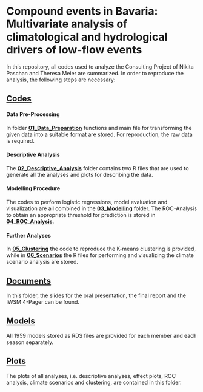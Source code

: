 # Compound events in Bavaria: Multivariate analysis of climatological and hydrological drivers of low-flow events
In this repository, all codes used to analyze the Consulting Project of Nikita Paschan and Theresa Meier are summarized. In order to reproduce the analysis, the following steps are necessary:
## [Codes](https://github.com/TheresaMeier/Consulting_Hydrology/tree/master/Codes)
#### Data Pre-Processing
In folder [**01_Data_Preparation**](https://github.com/TheresaMeier/Consulting_Hydrology/tree/master/Codes/01_Data_Preparation) functions and main file for transforming the given data into a suitable format are stored. For reproduction, the raw data is required.
#### Descriptive Analysis
The [**02_Descriptive_Analysis**](https://github.com/TheresaMeier/Consulting_Hydrology/tree/master/Codes/02_Descriptive%20Analysis) folder contains two R files that are used to generate all the analyses and plots for describing the data. 
#### Modelling Procedure
The codes to perform logistic regressions, model evaluation and visualization are all combined in the [**03_Modelling**](https://github.com/TheresaMeier/Consulting_Hydrology/tree/master/Codes/03_Modelling) folder. The ROC-Analysis to obtain an appropriate threshold for prediction is stored in [**04_ROC_Analysis**](https://github.com/TheresaMeier/Consulting_Hydrology/tree/master/Codes/04_ROC_Analysis).
#### Further Analyses
In [**05_Clustering**](https://github.com/TheresaMeier/Consulting_Hydrology/tree/master/Codes/05_Clustering) the code to reproduce the K-means clustering is provided, while in [**06_Scenarios**](https://github.com/TheresaMeier/Consulting_Hydrology/tree/master/Codes/06_Scenarios) the R files for performing and visualizing the climate scenario analysis are stored.
## [Documents](https://github.com/TheresaMeier/Consulting_Hydrology/tree/master/Documents)
In this folder, the slides for the oral presentation, the final report and the IWSM 4-Pager can be found.
## [Models](https://github.com/TheresaMeier/Consulting_Hydrology/tree/master/Models)
All 1959 models stored as RDS files are provided for each member and each season separately.
## [Plots](https://github.com/TheresaMeier/Consulting_Hydrology/tree/master/Plots)
The plots of all analyses, i.e. descriptive analyses, effect plots, ROC analysis, climate scenarios and clustering, are contained in this folder.
